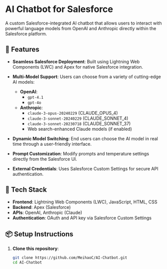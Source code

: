 # AI Chatbot for Salesforce

A custom Salesforce-integrated AI chatbot that allows users to interact with powerful language models from OpenAI and Anthropic directly within the Salesforce platform.

## 🚀 Features

- **Seamless Salesforce Deployment**: Built using Lightning Web Components (LWC) and Apex for native Salesforce integration.
- **Multi-Model Support**: Users can choose from a variety of cutting-edge AI models:
  - **OpenAI**:
    - `gpt-4.1`
    - `gpt-4o`
  - **Anthropic**:
    - `claude-3-opus-20240229` (CLAUDE_OPUS_4)
    - `claude-3-sonnet-20240229` (CLAUDE_SONNET_4)
    - `claude-3-sonnet-20230718` (CLAUDE_SONNET_37)
    - Web search-enhanced Claude models (if enabled)

- **Dynamic Model Switching**: End users can choose the AI model in real time through a user-friendly interface.
- **Prompt Customization**: Modify prompts and temperature settings directly from the Salesforce UI.
- **External Credentials**: Uses Salesforce Custom Settings for secure API authentication.

## 🧩 Tech Stack

- **Frontend**: Lightning Web Components (LWC), JavaScript, HTML, CSS
- **Backend**: Apex (Salesforce)
- **APIs**: OpenAI, Anthropic (Claude)
- **Authentication**: OAuth and API key via Salesforce Custom Settings

## 📦 Setup Instructions

1. **Clone this repository**:
   ```bash
   git clone https://github.com/MeihaoC/AI-Chatbot.git
   cd AI-Chatbot

